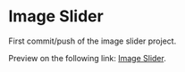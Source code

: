 # Image Slider
First commit/push of the image slider project.

Preview on the following link: [Image Slider](https://n-tahiri.github.io/Image_Slider/).
